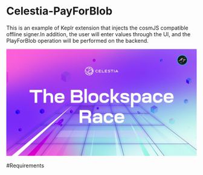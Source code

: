 # Celestia-PayForBlob

This is an example of Keplr extension that injects the cosmJS compatible offline signer.In addition, the user will enter values through the UI, and the PlayForBlob operation will be performed on the backend.

<img src="https://github.com/Husoam/Celestia-PayForBlob/blob/main/blockspacerace.png" width="auto">

#Requirements
